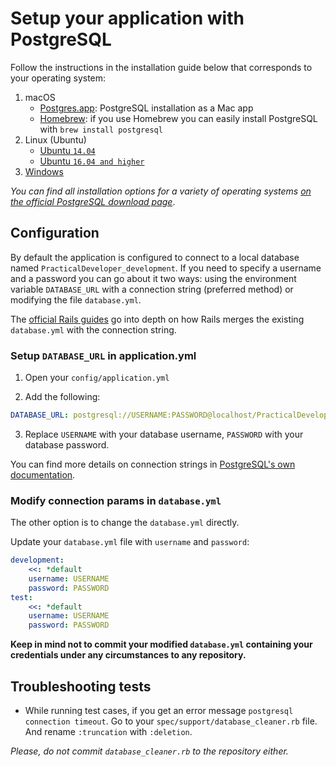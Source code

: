 # Setup your application with PostgreSQL

Follow the instructions in the installation guide below that corresponds to your operating system:

1.  macOS
    * [Postgres.app](https://postgresapp.com/): PostgreSQL installation as a Mac app
    * [Homebrew](https://brew.sh/): if you use Homebrew you can easily install PostgreSQL with `brew install postgresql`
2.  Linux (Ubuntu)
    * [Ubuntu `14.04`](https://www.digitalocean.com/community/tutorials/how-to-install-and-use-postgresql-on-ubuntu-14-04)
    * [Ubuntu `16.04 and higher`](https://www.digitalocean.com/community/tutorials/how-to-install-and-use-postgresql-on-ubuntu-16-04)
3.  [Windows](https://www.postgresql.org/download/windows/)

_You can find all installation options for a variety of operating systems [on the official PostgreSQL download page](https://www.postgresql.org/download/)_.

## Configuration

By default the application is configured to connect to a local database named `PracticalDeveloper_development`. If you need to specify a username and a password you can go about it two ways: using the environment variable `DATABASE_URL` with a connection string (preferred method) or modifying the file `database.yml`.

The [official Rails guides](https://guides.rubyonrails.org/configuring.html#connection-preference) go into depth on how Rails merges the existing `database.yml` with the connection string.

### Setup `DATABASE_URL` in application.yml

1.  Open your `config/application.yml`

2.  Add the following:

```yml
DATABASE_URL: postgresql://USERNAME:PASSWORD@localhost/PracticalDeveloper_development
```

3.  Replace `USERNAME` with your database username, `PASSWORD` with your database password.

You can find more details on connection strings in [PostgreSQL's own documentation](https://www.postgresql.org/docs/10/static/libpq-connect.html#LIBPQ-CONNSTRING).

### Modify connection params in `database.yml`

The other option is to change the `database.yml` directly.

Update your `database.yml` file with `username` and `password`:

```yaml
development:
    <<: *default
    username: USERNAME
    password: PASSWORD
test:
    <<: *default
    username: USERNAME
    password: PASSWORD
```

**Keep in mind not to commit your modified `database.yml` containing your credentials under any circumstances to any repository.**

## Troubleshooting tests

* While running test cases, if you get an error message `postgresql connection timeout`. Go to your `spec/support/database_cleaner.rb` file. And rename `:truncation` with `:deletion`.

_Please, do not commit `database_cleaner.rb` to the repository either._
